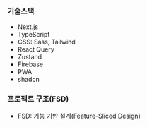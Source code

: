 ### 기술스택

- Next.js
- TypeScript
- CSS: Sass, Tailwind
- React Query
- Zustand
- Firebase
- PWA
- shadcn

### 프로젝트 구조(FSD)

- FSD: 기능 기반 설계(Feature-Sliced Design)
